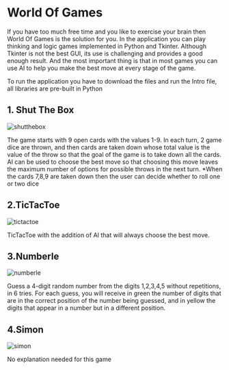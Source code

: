 # World Of Games
If you have too much free time and you like to exercise your brain then World Of Games is the solution for you.
In the application you can play thinking and logic games implemented in Python and Tkinter.
Although Tkinter is not the best GUI, its use is challenging and provides a good enough result.
And the most important thing is that in most games you can use AI to help you make the best move at every stage of the game.

To run the application you have to download the files and run the Intro file, all libraries are pre-built in Python

## 1. Shut The Box                                

![shutthebox](https://user-images.githubusercontent.com/96999217/192718861-cfcddb1e-0378-4445-ac3f-7cb5e9a9ae8e.gif)

The game starts with 9 open cards with the values 1-9.
In each turn, 2 game dice are thrown, and then cards are taken down whose total value is the value of the throw so that the goal of the game is to take down all the cards.
AI can be used to choose the best move so that choosing this move leaves the maximum number of options for possible throws in the next turn.
*When the cards 7,8,9 are taken down then the user can decide whether to roll one or two dice

## 2.TicTacToe                                                    

![tictactoe](https://user-images.githubusercontent.com/96999217/192719009-24bf5628-ebc3-4171-8bc8-d6a35fec3bc2.gif)

TicTacToe with the addition of AI that will always choose the best move.

## 3.Numberle                                       

![numberle](https://user-images.githubusercontent.com/96999217/192719072-c7856689-a1f9-47fb-9ef4-5152dfbf1571.gif)

Guess a 4-digit random number from the digits 1,2,3,4,5 without repetitions, in 6 tries.
For each guess, you will receive in green the number of digits that are in the correct position of the number being guessed, and in yellow the digits that appear in a number but in a different position.

## 4.Simon

![simon](https://user-images.githubusercontent.com/96999217/192719109-780c5d3f-1329-476f-af09-4736c5d227bc.gif)

No explanation needed for this game
